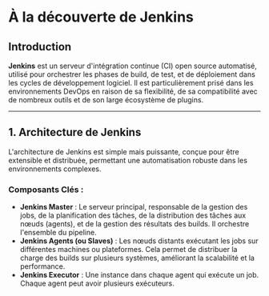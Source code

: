 
# À la découverte de Jenkins

## Introduction

**Jenkins** est un serveur d'intégration continue (CI) open source automatisé, utilisé pour orchestrer les phases de build, de test, et de déploiement dans les cycles de développement logiciel. Il est particulièrement prisé dans les environnements DevOps en raison de sa flexibilité, de sa compatibilité avec de nombreux outils et de son large écosystème de plugins.

---

## 1. Architecture de Jenkins

L'architecture de Jenkins est simple mais puissante, conçue pour être extensible et distribuée, permettant une automatisation robuste dans les environnements complexes.

### **Composants Clés :**
- **Jenkins Master** : Le serveur principal, responsable de la gestion des jobs, de la planification des tâches, de la distribution des tâches aux nœuds (agents), et de la gestion des résultats des builds. Il orchestre l'ensemble du pipeline.
- **Jenkins Agents (ou Slaves)** : Les nœuds distants exécutant les jobs sur différentes machines ou plateformes. Cela permet de distribuer la charge des builds sur plusieurs systèmes, améliorant la scalabilité et la performance.
- **Jenkins Executor** : Une instance dans chaque agent qui exécute un job. Chaque agent peut avoir plusieurs exécuteurs.
